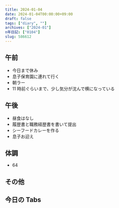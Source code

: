 ```yaml
---
title: 2024-01-04
date: 2024-01-04T00:00:00+09:00
draft: false
tags: ["diary", ""]
archives: ["2024-01"]
n年日記: ["0104"]
slug: 586612
---
```


## 午前

- 今日まで休み
- 息子保育園に連れて行く
- 朝ラー
- 11 時前ぐらいまで、少し気分が沈んで横になっている

## 午後

- 昼食はなし
- 履歴書と職務経歴書を書いて提出
- シーフードカレーを作る
- 息子お迎え

## 体調

- 64

## その他

## 今日の Tabs

